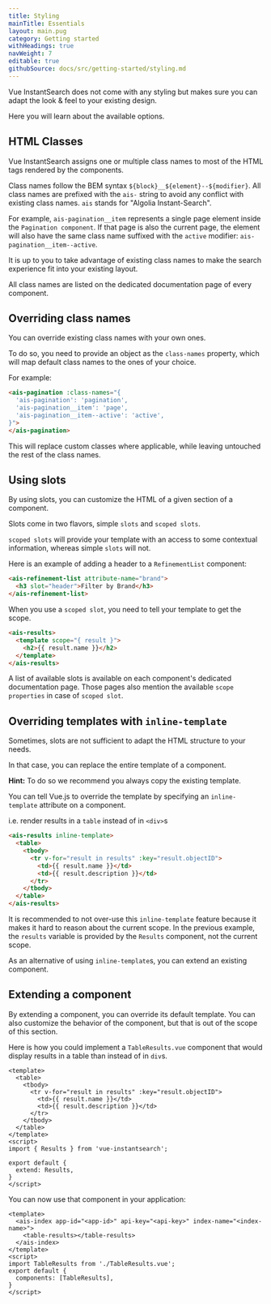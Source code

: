 ```yaml
---
title: Styling
mainTitle: Essentials
layout: main.pug
category: Getting started
withHeadings: true
navWeight: 7
editable: true
githubSource: docs/src/getting-started/styling.md
---
```


Vue InstantSearch does not come with any styling but makes sure you can adapt the look & feel to your existing design.

Here you will learn about the available options.

## HTML Classes

Vue InstantSearch assigns one or multiple class names to most of the HTML tags rendered by the components.

Class names follow the BEM syntax `${block}__${element}--${modifier}`. 
All class names are prefixed with the `ais-` string to avoid any conflict with existing class names.
`ais` stands for "Algolia Instant-Search".

For example, `ais-pagination__item` represents a single page element inside the `Pagination component`.
If that page is also the current page, the element will also have the same class name suffixed with the `active` modifier: `ais-pagination__item--active`.

It is up to you to take advantage of existing class names to make the search experience fit into your existing layout.

All class names are listed on the dedicated documentation page of every component.

## Overriding class names

You can override existing class names with your own ones.

To do so, you need to provide an object as the `class-names` property, which will map default class names to the ones of your choice.

For example:

```html
<ais-pagination :class-names="{
  'ais-pagination': 'pagination',
  'ais-pagination__item': 'page',
  'ais-pagination__item--active': 'active',
}">
</ais-pagination>
```

This will replace custom classes where applicable, while leaving untouched the rest of the class names.

## Using slots

By using slots, you can customize the HTML of a given section of a component.

Slots come in two flavors, simple `slots` and `scoped slots`.

`scoped slots` will provide your template with an access to some contextual information, whereas simple `slots` will not.

Here is an example of adding a header to a `RefinementList` component:

```html
<ais-refinement-list attribute-name="brand">
  <h3 slot="header">Filter by Brand</h3>
</ais-refinement-list>
```

When you use a `scoped slot`, you need to tell your template to get the scope.

```html
<ais-results>
  <template scope="{ result }">
    <h2>{{ result.name }}</h2>
  </template>
</ais-results>
```

A list of available slots is available on each component's dedicated documentation page. Those pages also mention the available `scope properties` in case of `scoped slot`.

## Overriding templates with `inline-template`

Sometimes, slots are not sufficient to adapt the HTML structure to your needs.

In that case, you can replace the entire template of a component.

**Hint:** To do so we recommend you always copy the existing template.

You can tell Vue.js to override the template by specifying an `inline-template` attribute on a component.

i.e. render results in a `table` instead of in `<div>`s

```html
<ais-results inline-template>
  <table>
    <tbody>
      <tr v-for="result in results" :key="result.objectID">
        <td>{{ result.name }}</td>
        <td>{{ result.description }}</td>
      </tr>
    </tbody>
  </table>
</ais-results>
```

It is recommended to not over-use this `inline-template` feature because it makes it hard to reason about the current scope. In the previous example, the `results` variable is provided by the `Results` component, not the current scope.

As an alternative of using `inline-template`s, you can extend an existing component.

## Extending a component

By extending a component, you can override its default template. 
You can also customize the behavior of the component, but that is out of the scope of this section.

Here is how you could implement a `TableResults.vue` component that would display results in a table than instead of in `div`s.


```vue
<template>
  <table>
    <tbody>
      <tr v-for="result in results" :key="result.objectID">
        <td>{{ result.name }}</td>
        <td>{{ result.description }}</td>
      </tr>
    </tbody>
  </table>
</template>
<script>
import { Results } from 'vue-instantsearch';

export default {
  extend: Results,
}
</script>
```

You can now use that component in your application:

```vue
<template>
  <ais-index app-id="<app-id>" api-key="<api-key>" index-name="<index-name>">
    <table-results></table-results>
  </ais-index>
</template>
<script>
import TableResults from './TableResults.vue';
export default {
  components: [TableResults],
}
</script>
```






